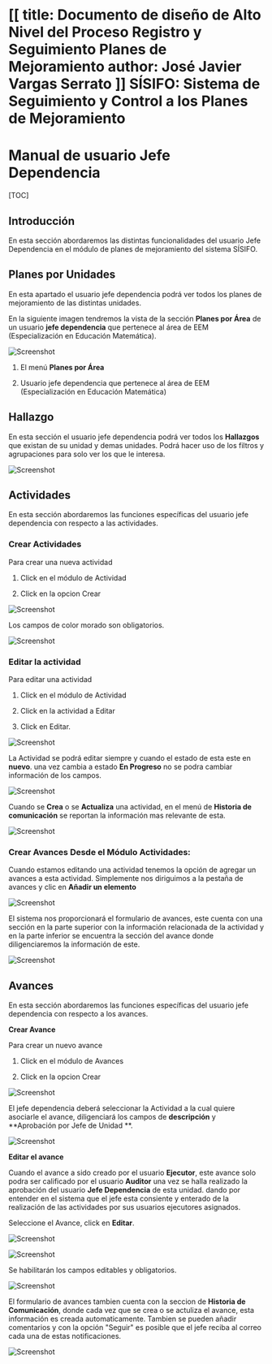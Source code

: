 [[
title: Documento de diseño de Alto Nivel del Proceso Registro y Seguimiento Planes de Mejoramiento
author: José Javier Vargas Serrato
]]
SÍSIFO: Sistema de Seguimiento y Control a los Planes de Mejoramiento
===================================================================

Manual de usuario Jefe Dependencia
============================

[TOC]

Introducción
--------------------------------
En esta sección abordaremos las distintas funcionalidades del usuario Jefe Dependencia en el módulo de planes de mejoramiento del sistema SÍSIFO.

## Planes por Unidades
En esta apartado el usuario jefe dependencia podrá ver todos los planes de mejoramiento de las distintas unidades.

En la siguiente imagen tendremos la vista de la sección **Planes por Área** de  un usuario **jefe dependencia** que pertenece al área de EEM (Especialización en Educación Matemática).

![Screenshot](../img/Selection_002_actual.png)

1. El menú **Planes por Área**

2. Usuario jefe dependencia que pertenece al área de EEM (Especialización en Educación Matemática)


## Hallazgo
 En esta sección el usuario jefe dependencia podrá ver todos los **Hallazgos** que existan de su unidad y demas unidades. Podrá hacer uso de los filtros y agrupaciones para solo ver los que le interesa.

![Screenshot](../img/Selection_004_actual.png)

## Actividades
En esta sección abordaremos las funciones específicas del usuario jefe dependencia con respecto a las actividades.

### Crear Actividades

Para crear una nueva actividad

1. Click en el módulo de Actividad

2. Click en la opcion Crear

![Screenshot](../img/crear_accion_jefe.png)

Los campos de color morado son obligatorios.

![Screenshot](../img/2_crear_accion_jefe.png)

### Editar la actividad

Para editar una actividad

1. Click en el módulo de Actividad

2. Click en la actividad a Editar

3. Click en Editar.
	
![Screenshot](../img/editar_accion_jefe.png)

La Actividad se podrá editar siempre y cuando el estado de esta este en **nuevo**. una vez cambia a estado **En Progreso** no se podra cambiar información de los campos.

![Screenshot](../img/2_editar_accion_jefe.png)

Cuando se **Crea** o se **Actualiza** una actividad, en el menú de **Historia de comunicación** se reportan la información mas relevante de esta.

![Screenshot](../img/5_editar_accion_jefe.png)

### Crear Avances Desde el Módulo Actividades:

Cuando estamos editando una actividad tenemos la opción de agregar un avances a esta actividad. Simplemente nos diriguimos a la pestaña de avances y clic en **Añadir un elemento**

![Screenshot](../img/3_editar_accion_jefe.png)

El sistema nos proporcionará el formulario de avances, este cuenta con una sección en la parte superior con la información relacionada de la actividad y en la parte inferior se encuentra la sección del avance donde diligenciaremos la información de este.

![Screenshot](../img/4_editar_accion_jefe_añadir_elemento.png)


## Avances

En esta sección abordaremos las funciones específicas del usuario jefe dependencia con respecto a los avances.

**Crear Avance**

Para crear un nuevo avance

1. Click en el módulo de Avances

2. Click en la opcion Crear

![Screenshot](../img/crear_avances_jefe.png)

El jefe dependencia deberá seleccionar la Actividad a la cual quiere asociarle el avance, diligenciará los campos  de **descripción** y **Aprobación por Jefe de Unidad **.

![Screenshot](../img/2_crear_avances_jefe.png)

**Editar el avance**

Cuando el avance a sido creado por el usuario **Ejecutor**, este avance solo podra ser calificado por el usuario **Auditor** una vez se halla realizado la aprobación del usuario **Jefe Dependencia** de esta unidad. dando por entender en el sistema que el jefe esta consiente y enterado de la realización de las actividades por sus usuarios ejecutores asignados.

Seleccione el Avance, click en **Editar**.

![Screenshot](../img/editar_avance_jefe.png)

![Screenshot](../img/2_editar_avance_jefe.png)

Se habilitarán los campos editables y obligatorios.

![Screenshot](../img/3_editar_avance_jefe.png)

El formulario de avances tambien cuenta con la seccion de **Historia de Comunicación**, donde cada vez que se crea o se actuliza el avance, esta información es creada automaticamente. Tambien se pueden añadir comentarios y con la opción "Seguir" es posible que el jefe reciba al correo cada una de estas notificaciones.

![Screenshot](../img/4_editar_avance_jefe.png)

